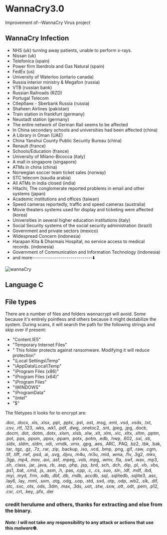 # WannaCry3.0
Improvement of--WannaCry Virus project

## WannaCry Infection

* NHS (uk) turning away patients, unable to perform x-rays.
* Nissan (uk)
* Telefonica (spain)
* Power firm Iberdrola and Gas Natural (spain)
* FedEx (us)
* University of Waterloo (ontario canada)
* Russia interior ministry & Megafon (russia)
* VTB (russian bank)
* Russian Railroads (RZD)
* Portugal Telecom
* Сбербанк - Sberbank Russia (russia)
* Shaheen Airlines (pakistan)
* Train station in frankfurt (germany)
* Neustadt station (germany)
* The entire network of German Rail seems to be affected
* In China secondary schools and universities had been affected (china)
* A Library in Oman (UAE)
* China Yanshui County Public Security Bureau (china)
* Renault (france)
* Schools/Education (france)
* University of Milano-Bicocca (italy) 
* A mall in singapore (singapore)
* ATMs in china (china)
* Norwegian soccer team ticket sales (norway)
* STC telecom (saudia arabia)
* All ATMs in india closed (india)
* Hitachi, The conglomerate reported problems in email and other systems (japan)
* Academic institutions and offices (taiwan)
* Speed cameras reportedly, traffic and speed cameras (australia)
* Movie theaters systems used for display and ticketing were affected (korea)
* Universities in several higher education institutions (italy)
* Social Security systems of the social security administration (brazil)
* Government and private sectors (mexico)
* Widespread Concern (indonesia)
* Harapan Kita & Dharmais Hospital, no service access to medical records. (indonesia)
* Government of Communication and Information Technology (indonesia)
* and more------------------------------⬇️

![wannaCry](https://github.com/Sulaimannabdul/WannaCry3.0/assets/151133481/744047fc-0148-4b9f-88ee-e13d40b5f99e)

## Language C

## File types

There are a number of files and folders wannacrypt will avoid. Some because it's entirely pointless and others because it might destabilize the system. During scans, it will search the path for the following strings and skip over if present:

*   "Content.IE5"
*   "Temporary Internet Files"
*   " This folder protects against ransomware. Modifying it will reduce protection"
*   "\Local Settings\Temp"
*   "\AppData\Local\Temp"
*   "\Program Files (x86)"
*   "\Program Files (x64)"
*   "\Program Files"
*   "\WINDOWS"
*   "\ProgramData"
*   "\Intel"
*   "$\"

The filetypes it looks for to encrypt are:

.doc, .docx, .xls, .xlsx, .ppt, .pptx, .pst, .ost, .msg, .eml, .vsd, .vsdx, .txt, .csv, .rtf, .123, .wks, .wk1, .pdf, .dwg, .onetoc2, .snt, .jpeg, .jpg, .docb, .docm, .dot, .dotm, .dotx, .xlsm, .xlsb, .xlw, .xlt, .xlm, .xlc, .xltx, .xltm, .pptm, .pot, .pps, .ppsm, .ppsx, .ppam, .potx, .potm, .edb, .hwp, .602, .sxi, .sti, .sldx, .sldm, .sldm, .vdi, .vmdk, .vmx, .gpg, .aes, .ARC, .PAQ, .bz2, .tbk, .bak, .tar, .tgz, .gz, .7z, .rar, .zip, .backup, .iso, .vcd, .bmp, .png, .gif, .raw, .cgm, .tif, .tiff, .nef, .psd, .ai, .svg, .djvu, .m4u, .m3u, .mid, .wma, .flv, .3g2, .mkv, .3gp, .mp4, .mov, .avi, .asf, .mpeg, .vob, .mpg, .wmv, .fla, .swf, .wav, .mp3, .sh, .class, .jar, .java, .rb, .asp, .php, .jsp, .brd, .sch, .dch, .dip, .pl, .vb, .vbs, .ps1, .bat, .cmd, .js, .asm, .h, .pas, .cpp, .c, .cs, .suo, .sln, .ldf, .mdf, .ibd, .myi, .myd, .frm, .odb, .dbf, .db, .mdb, .accdb, .sql, .sqlitedb, .sqlite3, .asc, .lay6, .lay, .mml, .sxm, .otg, .odg, .uop, .std, .sxd, .otp, .odp, .wb2, .slk, .dif, .stc, .sxc, .ots, .ods, .3dm, .max, .3ds, .uot, .stw, .sxw, .ott, .odt, .pem, .p12, .csr, .crt, .key, .pfx, .der

### credit herulume and others, thanks for extracting and else from the binary. 

#### ***Note:*** I will not take any responsibility to any attack or actions that use this ***malware***⛔.
